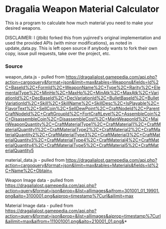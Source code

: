 # Dragalia Weapon Material Calculator

This is a program to calculate how much material you need to make your desired weapons.

DISCLAIMER: I (jtbib) forked this from yujinred's original implementation and used the provided APIs (with minor modifications), as noted in update_data.py. This is left open source if anybody wants to fork their own copy, issue pull requests, take over the project, etc.

### Source

weapon_data.js - pulled from https://dragalialost.gamepedia.com/api.php?action=cargoquery&format=json&limit=max&tables=Weapons&fields=Id%2C+BaseId%2C+FormId%2C+WeaponName%2C+Type%2C+Rarity%2C+ElementalType%2C+MinHp%2C+MaxHp%2C+MinAtk%2C+MaxAtk%2C+VariationId%2C+DecBaseId%2C+DecVariationId%2C+BulletBaseId%2C+BulletVariationId%2C+Skill%2C+SkillName%2C+SkillDesc%2C+IsPlayable%2C+FlavorText%2C+SellCoin%2C+SellDewPoint%2C+CraftNodeId%2C+ParentCraftNodeId%2C+CraftGroupId%2C+FortCraftLevel%2C+AssembleCoin%2C+DisassembleCoin%2C+DisassembleCost%2C+MainWeaponId%2C+MainWeaponQuantity%2C+CraftMaterialType1%2C+CraftMaterial1%2C+CraftMaterialQuantity1%2C+CraftMaterialType2%2C+CraftMaterial2%2C+CraftMaterialQuantity2%2C+CraftMaterialType3%2C+CraftMaterial3%2C+CraftMaterialQuantity3%2C+CraftMaterialType4%2C+CraftMaterial4%2C+CraftMaterialQuantity4%2C+CraftMaterialType5%2C+CraftMaterial5%2C+CraftMaterialQuantity5

material_data.js - pulled from https://dragalialost.gamepedia.com/api.php?action=cargoquery&format=json&limit=max&tables=Materials&fields=Id%2C+Name%2C+Obtain+

Weapon Image data - pulled from https://dragalialost.gamepedia.com/api.php?action=query&format=json&prop=&list=allimages&aifrom=301001_01_19901.png&aito=3100001.png&aiprop=timestamp%7Curl&ailimit=max

Material Image data - pulled from https://dragalialost.gamepedia.com/api.php?action=query&format=json&prop=&list=allimages&aiprop=timestamp%7Curl&ailimit=max&aifrom=111001001.png&aito=210001_01.png&*
